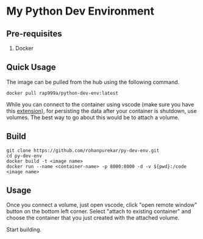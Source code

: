 # My Python Dev Environment

## Pre-requisites
1. Docker

## Quick Usage
The image can be pulled from the hub using the following command.

```
docker pull rap999a/python-dev-env:latest
```
While you can connect to the container using vscode (make sure you have this [extension](https://code.visualstudio.com/docs/devcontainers/containers)), for persisting the data after your container is shutdown, use volumes. The best way to go about this would be to attach a volume.

## Build
```
git clone https://github.com/rohanpurekar/py-dev-env.git
cd py-dev-env
docker build -t <image name>
docker run --name <container-name> -p 8000:8000 -d -v ${pwd}:/code <image name>
```

## Usage
Once you connect a volume, just open vscode, click "open remote window" button on the bottom left corner. Select "attach to existing container" and choose the container that you just created with the attached volume. 

Start building.

